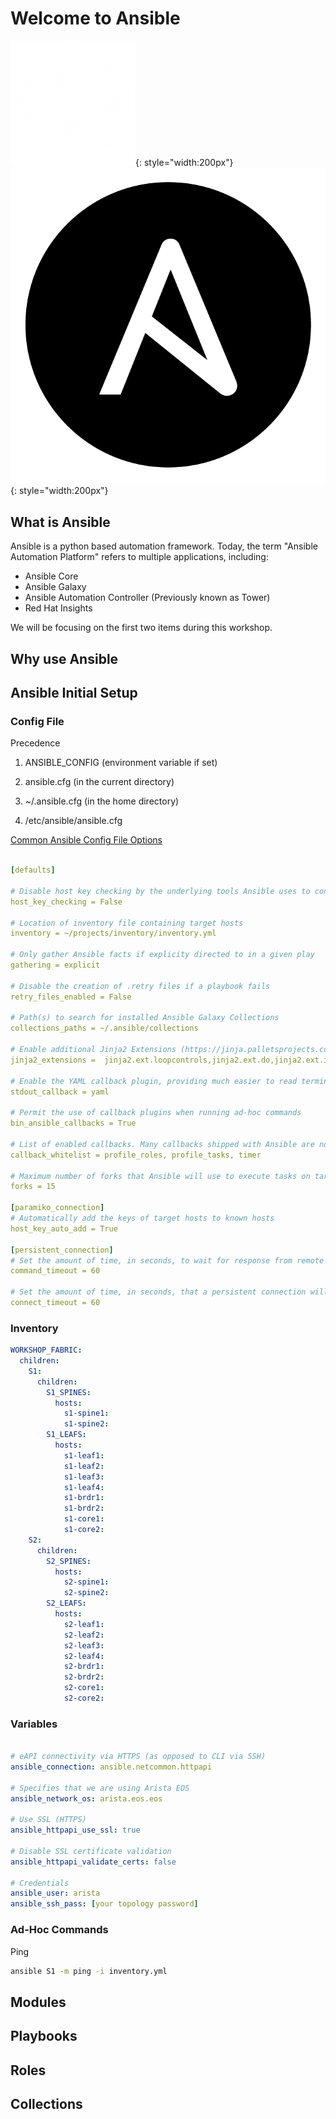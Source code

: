 # Welcome to Ansible

![Ansible Logo Dark](assets/images/ansible_logo_dark.png#only-dark){: style="width:200px"}
![Ansible Logo Light](assets/images/ansible_logo_light.png#only-light){: style="width:200px"}

## What is Ansible

Ansible is a python based automation framework. Today, the term "Ansible Automation Platform" refers to multiple applications, including:

- Ansible Core
- Ansible Galaxy
- Ansible Automation Controller (Previously known as Tower)
- Red Hat Insights

We will be focusing on the first two items during this workshop.

## Why use Ansible

## Ansible Initial Setup

### Config File

Precedence

1. ANSIBLE_CONFIG (environment variable if set)

2. ansible.cfg (in the current directory)

3. ~/.ansible.cfg (in the home directory)

4. /etc/ansible/ansible.cfg

[Common Ansible Config File Options](https://docs.ansible.com/ansible/latest/reference_appendices/config.html#common-options "Ansible Documentation")

```yaml title="~/project/ansible.cfg"

[defaults]

# Disable host key checking by the underlying tools Ansible uses to connect to target hosts
host_key_checking = False

# Location of inventory file containing target hosts
inventory = ~/projects/inventory/inventory.yml

# Only gather Ansible facts if explicity directed to in a given play
gathering = explicit

# Disable the creation of .retry files if a playbook fails
retry_files_enabled = False

# Path(s) to search for installed Ansible Galaxy Collections
collections_paths = ~/.ansible/collections

# Enable additional Jinja2 Extensions (https://jinja.palletsprojects.com/en/3.1.x/extensions/)
jinja2_extensions =  jinja2.ext.loopcontrols,jinja2.ext.do,jinja2.ext.i18n

# Enable the YAML callback plugin, providing much easier to read terminal output. (https://docs.ansible.com/ansible/latest/plugins/callback.html#callback-plugins)
stdout_callback = yaml

# Permit the use of callback plugins when running ad-hoc commands
bin_ansible_callbacks = True

# List of enabled callbacks. Many callbacks shipped with Ansible are not enabled by default
callback_whitelist = profile_roles, profile_tasks, timer

# Maximum number of forks that Ansible will use to execute tasks on target hosts
forks = 15

[paramiko_connection]
# Automatically add the keys of target hosts to known hosts
host_key_auto_add = True

[persistent_connection]
# Set the amount of time, in seconds, to wait for response from remote device before timing out persistent connection.
command_timeout = 60

# Set the amount of time, in seconds, that a persistent connection will remain idle before it is destroyed.
connect_timeout = 60

```

### Inventory

```yaml
WORKSHOP_FABRIC:
  children:
    S1:
      children:
        S1_SPINES:
          hosts:
            s1-spine1:
            s1-spine2:
        S1_LEAFS:
          hosts:
            s1-leaf1:
            s1-leaf2:
            s1-leaf3:
            s1-leaf4:
            s1-brdr1:
            s1-brdr2:
            s1-core1:
            s1-core2:
    S2:
      children:
        S2_SPINES:
          hosts:
            s2-spine1:
            s2-spine2:
        S2_LEAFS:
          hosts:
            s2-leaf1:
            s2-leaf2:
            s2-leaf3:
            s2-leaf4:
            s2-brdr1:
            s2-brdr2:
            s2-core1:
            s2-core2:
```

### Variables

```yaml title="inventory/group_vars/WORKSHOP_FABRIC.yml"

# eAPI connectivity via HTTPS (as opposed to CLI via SSH)
ansible_connection: ansible.netcommon.httpapi

# Specifies that we are using Arista EOS
ansible_network_os: arista.eos.eos

# Use SSL (HTTPS)
ansible_httpapi_use_ssl: true

# Disable SSL certificate validation
ansible_httpapi_validate_certs: false

# Credentials
ansible_user: arista
ansible_ssh_pass: [your topology password]

```

### Ad-Hoc Commands

Ping

```bash
ansible S1 -m ping -i inventory.yml
```

## Modules

## Playbooks

## Roles

## Collections
